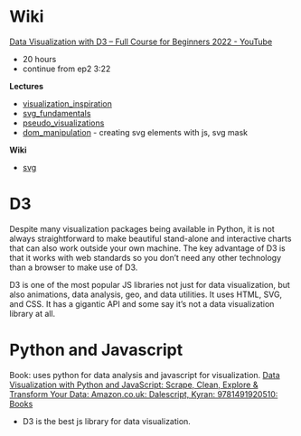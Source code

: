 # Wiki  
[Data Visualization with D3 – Full Course for Beginners 2022 - YouTube](https://www.youtube.com/watch?v=xkBheRZTkaw)
* 20 hours
* continue from ep2 3:22

**Lectures**
* [visualization_inspiration](visualization_inspiration.md)
* [svg_fundamentals](svg_fundamentals.md)
* [pseudo_visualizations](pseudo_visualizations.md)
* [dom_manipulation](dom_manipulation.md) - creating svg elements with js, svg mask



**Wiki**
* [svg](svg.md)






# D3
Despite many visualization packages being available in Python, it is not always
straightforward to make beautiful stand-alone and interactive charts that can
also work outside your own machine. The key advantage of D3 is that it works
with web standards so you don’t need any other technology than a browser to
make use of D3.

D3 is one of the most popular JS libraries not just for data visualization, but
also animations, data analysis, geo, and data utilities. It uses HTML, SVG, and
CSS. It has a gigantic API and some say it’s not a data visualization library
at all.


# Python and Javascript
Book: uses python for data analysis and javascript for visualization.
[Data Visualization with Python and JavaScript: Scrape, Clean, Explore & Transform Your Data: Amazon.co.uk: Dalescript, Kyran: 9781491920510: Books](https://www.amazon.co.uk/Data-Visualization-Python-JavaScript-Kyran/dp/1491920513)

* D3 is the best js library for data visualization.



